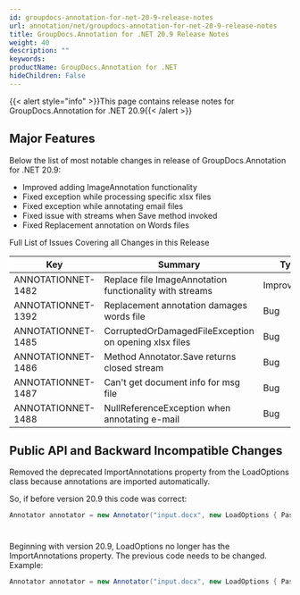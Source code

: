 ```yaml
---
id: groupdocs-annotation-for-net-20-9-release-notes
url: annotation/net/groupdocs-annotation-for-net-20-9-release-notes
title: GroupDocs.Annotation for .NET 20.9 Release Notes
weight: 40
description: ""
keywords: 
productName: GroupDocs.Annotation for .NET
hideChildren: False
---
```

{{< alert style="info" >}}This page contains release notes for GroupDocs.Annotation for .NET 20.9{{< /alert >}}

## Major Features

Below the list of most notable changes in  release of GroupDocs.Annotation for .NET 20.9:

*   Improved adding ImageAnnotation functionality
*   Fixed exception while processing specific xlsx files
*   Fixed exception while annotating email files
*   Fixed issue with streams when Save method invoked
*   Fixed Replacement annotation on Words files


Full List of Issues Covering all Changes in this Release 

| Key | Summary | Type |
| --- | --- | --- |
| ANNOTATIONNET-1482 | Replace file ImageAnnotation functionality with streams | Improvement |
| ANNOTATIONNET-1392 | Replacement annotation damages words file | Bug |
| ANNOTATIONNET-1485 | CorruptedOrDamagedFileException on opening xlsx files | Bug |
| ANNOTATIONNET-1486 | Method Annotator.Save returns closed stream | Bug |
| ANNOTATIONNET-1487 | Can't get document info for msg file | Bug |
| ANNOTATIONNET-1488 | NullReferenceException when annotating e-mail | Bug |

## Public API and Backward Incompatible Changes
Removed the deprecated ImportAnnotations property from the LoadOptions class because annotations are imported automatically.

So, if before version 20.9 this code was correct:

```csharp
Annotator annotator = new Annotator("input.docx", new LoadOptions { Password = "password", ImportAnnotations = true });
```
#
Beginning with version 20.9, LoadOptions no longer has the ImportAnnotations property. The previous code needs to be changed. Example:


```csharp
Annotator annotator = new Annotator("input.docx", new LoadOptions { Password = "password" });
```
